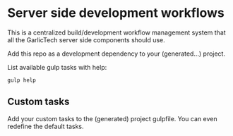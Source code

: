 # Server side development workflows

This is a centralized build/development workflow management system that all the GarlicTech server side components should use.

Add this repo as a development dependency to your (generated...) project.

List available gulp tasks with help:

```gulp help```

## Custom tasks

Add your custom tasks to the (generated) project gulpfile. You can even redefine the default tasks.
